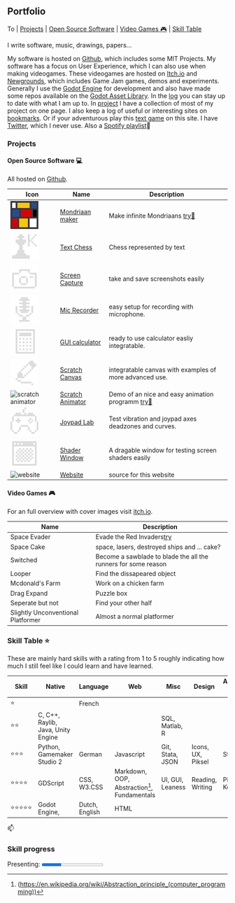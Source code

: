 ## Portfolio
To | [Projects]() | [Open Source Software](#OSS) | [Video Games 🎮]() | [Skill Table](#skill-table-⭐) 

I write software, music, drawings, papers...

My software is hosted on [Github](https://github.com/boukew99), which includes some MIT Projects. My software has a focus on User Experience, which I can also use when making videogames. These videogames are hosted on [Itch.io](https://howyoudoing.itch.io/) and [Newgrounds](https://howyourdoing.newgrounds.com/), which includes Game Jam games, demos and experiments. Generally I use the [Godot Engine](https://godotengine.org) for development and also have made some repos available on the [Godot Asset Library](https://godotengine.org/asset-library/asset?category=&godot_version=&sort=updated&filter=boukew99). In the [log](log) you can stay up to date with what I am up to. In [project](#projects) I have a collection of most of my project on one page. I also keep a log of useful or interesting sites on [bookmarks](bookmarks). Or if your adventurous play this [text game](web_apps/text_adventure) on this site. I have [Twitter](https://twitter.com/HowYouD09409170), which I never use. Also a [Spotify playlist](https://open.spotify.com/playlist/5KGMXvW7Tg3emnWz5S2grT?si=328485d8732046a6)🎵

### Projects

#### <a name="OSS"></a> Open Source Software 💻
All hosted on [Github](https://github.com/boukew99).

Icon | Name | Description 
--- | --- | ---
![mondriaan maker](https://raw.githubusercontent.com/boukew99/mondriaan_maker/main/icon.png) | [Mondriaan maker](https://github.com/boukew99/mondriaan_maker) | Make infinite Mondriaans [try🎨](https://itch.io/embed-upload/6017377?color=fac901)
![text chess](https://raw.githubusercontent.com/boukew99/text_chess/main/icon.png) | [Text Chess](https://github.com/boukew99/text_chess) | Chess represented by text 
![screen capture](https://raw.githubusercontent.com/boukew99/screen_capture/main/addons/screen_capture/screen_capture.png) | [Screen Capture](https://github.com/boukew99/screen_capture) |take and save screenshots easily 
![mic recorder](https://raw.githubusercontent.com/boukew99/mic_recorder/main/addons/mic_recorder/mic_recorder.png) | [Mic Recorder](https://github.com/boukew99/mic_recorder) | easy setup for recording with microphone.
![gui calculator](https://raw.githubusercontent.com/boukew99/gui_calculator/main/addons/calculator/icon.png) | [GUI calculator](https://github.com/boukew99/gui_calculator) | ready to use calculator easliy integratable.
![scratch canvas](https://raw.githubusercontent.com/boukew99/scratch_canvas/main/canvas/scratch_canvas.png) | [Scratch Canvas](https://github.com/boukew99/scratch_canvas) | integratable canvas with examples of more advanced use.
![scratch animator](https://raw.githubusercontent.com/boukew99/scratch_animator/main/scratch_animator.png) | [Scratch Animator](https://github.com/boukew99/scratch_animator) | Demo of an nice and easy animation programm [try🎥](https://itch.io/embed-upload/5744256?color=535353)
![joypad lab](https://raw.githubusercontent.com/boukew99/joypad_lab/main/icon.png) | [Joypad Lab](https://github.com/boukew99/joypad_lab) | Test vibration and joypad axes deadzones and curves.
![shader window](https://raw.githubusercontent.com/boukew99/shader_window/main/addons/shader_window/shader_window.png)| [Shader Window](https://github.com/boukew99/shader_window) | A dragable window for testing screen shaders easily
![website](https://raw.githubusercontent.com/boukew99/boukew99.github.io/main/favicon.ico) | [Website](https://github.com/boukew99/boukew99.github.io) | source for this website

#### Video Games 🎮
For an full overview with cover images visit [itch.io](https://howyoudoing.itch.io/).

Name | Description
--- | ---
Space Evader | Evade the Red Invaders[try](https://itch.io/embed-upload/2869595?color=ebdf64)
Space Cake | space, lasers, destroyed ships and ... cake?
Switched | Become a sawblade to blade the all the runners for some reason
Looper | Find the dissapeared object
Mcdonald's Farm | Work on a chicken farm
Drag Expand | Puzzle box
Seperate but not | Find your other half
Slightly Unconventional Platformer | Almost a normal platformer



### Skill Table ⭐
These are mainly hard skills with a rating from 1 to 5 roughly indicating how much I still feel like I could learn and have learned.


Skill | Native | Language | Web | Misc | Design | Academic 🎓 | Music 
---   | ---    | ---      | --- | ---  | ---    | ---         | --- 
⭐      | | French | | | 
⭐⭐     | C, C++, Raylib, Java, Unity Engine | | | SQL, Matlab, R | | | GarageBand, Harmonica, 
⭐⭐⭐    | Python, Gamemaker Studio 2 |  German| Javascript | Git, Stata, JSON | Icons, UX, Piksel | Statistics | Guitar, Audacity
⭐⭐⭐⭐   | GDScript | CSS, W3.CSS | Markdown, OOP, Abstraction[^1], Fundamentals | UI, GUI, Leaness | Reading, Writing | Piano, Keyboard
⭐⭐⭐⭐⭐  | Godot Engine, | Dutch, English | HTML | 


[^1]:(https://en.wikipedia.org/wiki/Abstraction_principle_(computer_programming))

📫

### Skill progress
 <label for="presenting">Presenting:</label>
<progress id="presenting" value="32" max="100"> 32% </progress> 

